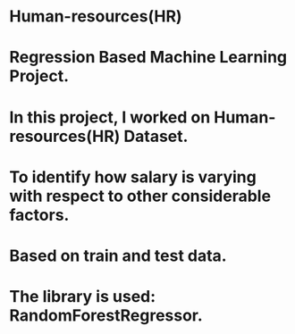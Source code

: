 # Human-resources(HR)
# Regression Based Machine Learning Project. 
# In this project, I worked on Human-resources(HR) Dataset.
# To identify how salary is varying with respect to other considerable factors.
# Based on train and test data.
# The library is used: RandomForestRegressor.
